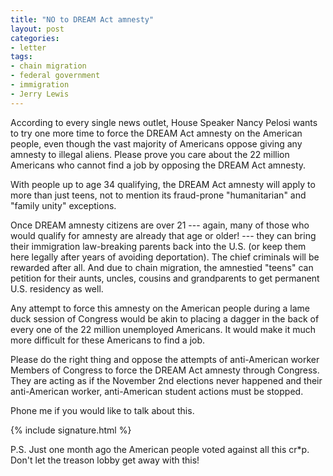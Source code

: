 ```yaml
---
title: "NO to DREAM Act amnesty"
layout: post
categories:
- letter
tags:
- chain migration
- federal government
- immigration
- Jerry Lewis
---
```


According to every single news outlet, House Speaker Nancy Pelosi wants to try one more time to force the DREAM Act amnesty on the American people, even though the vast majority of Americans oppose giving any amnesty to illegal aliens. Please prove you care about the 22 million Americans who cannot find a job by opposing the DREAM Act amnesty.

With people up to age 34 qualifying, the DREAM Act amnesty will apply to more than just teens, not to mention its fraud-prone "humanitarian" and "family unity" exceptions.

Once DREAM amnesty citizens are over 21 --- again, many of those who would qualify for amnesty are already that age or older! --- they can bring their immigration law-breaking parents back into the U.S. (or keep them here legally after years of avoiding deportation). The chief criminals will be rewarded after all. And due to chain migration, the amnestied "teens" can petition for their aunts, uncles, cousins and grandparents to get permanent U.S. residency as well.

Any attempt to force this amnesty on the American people during a lame duck session of Congress would be akin to placing a dagger in the back of every one of the 22 million unemployed Americans. It would make it much more difficult for these Americans to find a job.

Please do the right thing and oppose the attempts of anti-American worker Members of Congress to force the DREAM Act amnesty through Congress. They are acting as if the November 2nd elections never happened and their anti-American worker, anti-American student actions must be stopped.

Phone me if you would like to talk about this.

{% include signature.html %}

P.S. Just one month ago the American people voted against all this cr\*p. Don't let the treason lobby get away with this!

